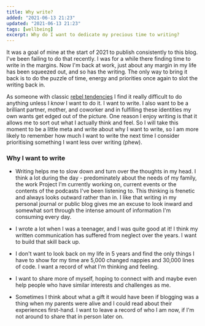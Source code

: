```yaml
---
title: Why write?
added: "2021-06-13 21:23"
updated: "2021-06-13 21:23"
tags: [wellbeing]
excerpt: Why do I want to dedicate my precious time to writing?
---
```


It was a goal of mine at the start of 2021 to publish consistently to this blog. I've been failing to do that recently. I was for a while there finding time to write in the margins. Now I'm back at work, just about any margin in my life has been squeezed out, and so has the writing. The only way to bring it back is to do the puzzle of time, energy and priorities once again to slot the writing back in.

As someone with classic [rebel tendencies](https://time.com/4938409/four-tendencies-gretchen-rubin-rebels/) I find it really difficult to do anything unless I *know* I want to do it. I want to write. I also want to be a brilliant partner, mother, and coworker and in fulfilling these identities my own wants get edged out of the picture. One reason I enjoy writing is that it allows me to sort out what I actually think and feel. So I will take this moment to be a little meta and write about why I want to write, so I am more likely to remember how much I want to write the next time I consider prioritising something I want less over writing (phew).

### Why I want to write

- Writing helps me to slow down and turn over the thoughts in my head. I think a lot during the day - predominately about the needs of my family, the work Project I'm currently working on, current events or the contents of the podcasts I've been listening to. This thinking is frenetic and always looks outward rather than in. I like that writing in my personal journal or public blog gives me an excuse to look inward and somewhat sort through the intense amount of information I'm consuming every day.

- I wrote a lot when I was a teenager, and I was quite good at it! I think my written communication has suffered from neglect over the years. I want to build that skill back up.

- I don't want to look back on my life in 5 years and find the only things I have to show for my time are 5,000 changed nappies and 30,000 lines of code. I want a record of what I'm thinking and feeling.

- I want to share more of myself, hoping to connect with and maybe even help people who have similar interests and challenges as me.

- Sometimes I think about what a gift it would have been if blogging was a thing when my parents were alive and I could read about their experiences first-hand. I want to leave a record of who I am now, if I'm not around to share that in person later on.

